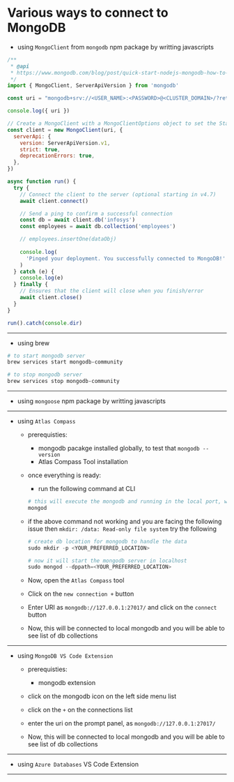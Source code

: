# Various ways to connect to MongoDB

- using `MongoClient` from `mongodb` npm package by writting javascripts

```js
/**
 * @api 
 * https://www.mongodb.com/blog/post/quick-start-nodejs-mongodb-how-to-get-connected-to-your-database
 */
import { MongoClient, ServerApiVersion } from 'mongodb'

const uri = "mongodb+srv://<USER_NAME>:<PASSWORD>@<CLUSTER_DOMAIN>/?retryWrites=true&w=majority"

console.log({ uri })

// Create a MongoClient with a MongoClientOptions object to set the Stable API version
const client = new MongoClient(uri, {
  serverApi: {
    version: ServerApiVersion.v1,
    strict: true,
    deprecationErrors: true,
  },
})

async function run() {
  try {
    // Connect the client to the server	(optional starting in v4.7)
    await client.connect()

    // Send a ping to confirm a successful connection
    const db = await client.db('infosys')
    const employees = await db.collection('employees')

    // employees.insertOne(dataObj)
   
    console.log(
      'Pinged your deployment. You successfully connected to MongoDB!'
    )
  } catch (e) {
    console.log(e)
  } finally {
    // Ensures that the client will close when you finish/error
    await client.close()
  }
}

run().catch(console.dir)

```
---
- using brew 
  
```sh
# to start mongodb server
brew services start mongodb-community

# to stop mongodb server
brew services stop mongodb-community
```

---

- using `mongoose` npm package by writting javascripts

---

- using `Atlas Compass`

  - prerequisties:
    - mongodb pacakge installed globally, to test that `mongodb --version`
    - Atlas Compass Tool installation
  
  - once everything is ready:
    - run the following command at CLI
  
    ```s
    # this will execute the mongodb and running in the local port, which is `mongodb://127.0.0.1:27017`
    mongod
    ```
  - if the above command not working and you are facing the following issue then `mkdir: /data: Read-only file system` try the following
  
    ```s
    # create db location for mongodb to handle the data
    sudo mkdir -p <YOUR_PREFERRED_LOCATION>

    # now it will start the mongodb server in localhost  
    sudo mongod --dppath=<YOUR_PREFERRED_LOCATION>
    ```

  - Now, open the `Atlas Compass` tool
  - Click on the `new connection +` button
  - Enter URI as `mongodb://127.0.0.1:27017/` and click on the `connect`  button
  - Now, this will be connected to local mongodb and you will be able to see list of db collections

---

- using `MongoDB VS Code Extension`

  - prerequisties:
    - mongodb extension

  - click on the mongodb icon on the left side menu list
  - click on the `+` on the connections list
  - enter the uri on the prompt panel, as `mongodb://127.0.0.1:27017/`
  - Now, this will be connected to local mongodb and you will be able to see list of db collections

---

- using `Azure Databases` VS Code Extension 

---